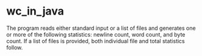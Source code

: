 # wc_in_java
The program reads either standard input or a list of files and generates one or more of the following statistics: newline count, word count, and byte count. If a list of files is provided, both individual file and total statistics follow.
